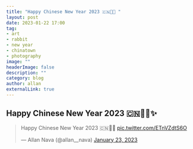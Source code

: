 ```yaml
---
title: "Happy Chinese New Year 2023 🇨🇳🐇🐰 "
layout: post
date: 2023-01-22 17:00
tag: 
- art
- rabbit
- new year
- chinatown
- photography
image: ""
headerImage: false
description: ""
category: blog
author: allan
externalLink: true
---
```


## Happy Chinese New Year 2023 🇨🇳🐇🐰✨  

<blockquote class="twitter-tweet" data-theme="dark"><p lang="en" dir="ltr">Happy Chinese New Year 2023 🇨🇳🐇🐰 <a href="https://t.co/ETnVZdtS6O">pic.twitter.com/ETnVZdtS6O</a></p>&mdash; Allan Nava (@allan__nava) <a href="https://twitter.com/allan__nava/status/1617443396184047617?ref_src=twsrc%5Etfw">January 23, 2023</a></blockquote> <script async src="https://platform.twitter.com/widgets.js" charset="utf-8"></script>
